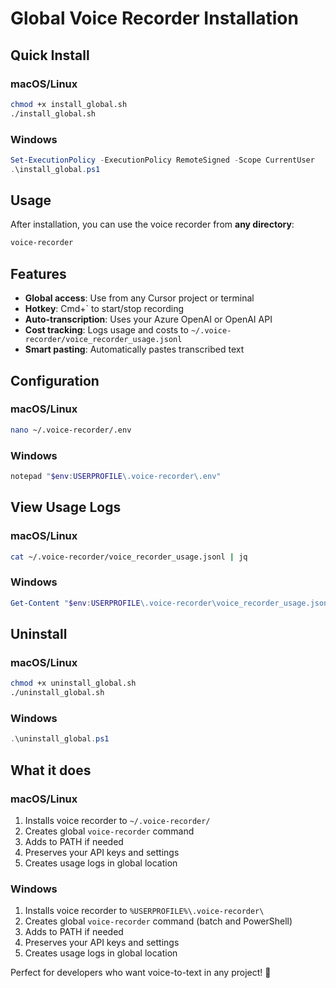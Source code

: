 # Global Voice Recorder Installation

## Quick Install

### macOS/Linux
```bash
chmod +x install_global.sh
./install_global.sh
```

### Windows
```powershell
Set-ExecutionPolicy -ExecutionPolicy RemoteSigned -Scope CurrentUser
.\install_global.ps1
```

## Usage

After installation, you can use the voice recorder from **any directory**:

```bash
voice-recorder
```

## Features

- **Global access**: Use from any Cursor project or terminal
- **Hotkey**: Cmd+` to start/stop recording
- **Auto-transcription**: Uses your Azure OpenAI or OpenAI API
- **Cost tracking**: Logs usage and costs to `~/.voice-recorder/voice_recorder_usage.jsonl`
- **Smart pasting**: Automatically pastes transcribed text

## Configuration

### macOS/Linux
```bash
nano ~/.voice-recorder/.env
```

### Windows
```powershell
notepad "$env:USERPROFILE\.voice-recorder\.env"
```

## View Usage Logs

### macOS/Linux
```bash
cat ~/.voice-recorder/voice_recorder_usage.jsonl | jq
```

### Windows
```powershell
Get-Content "$env:USERPROFILE\.voice-recorder\voice_recorder_usage.jsonl" | ConvertFrom-Json
```

## Uninstall

### macOS/Linux
```bash
chmod +x uninstall_global.sh
./uninstall_global.sh
```

### Windows
```powershell
.\uninstall_global.ps1
```

## What it does

### macOS/Linux
1. Installs voice recorder to `~/.voice-recorder/`
2. Creates global `voice-recorder` command
3. Adds to PATH if needed
4. Preserves your API keys and settings
5. Creates usage logs in global location

### Windows
1. Installs voice recorder to `%USERPROFILE%\.voice-recorder\`
2. Creates global `voice-recorder` command (batch and PowerShell)
3. Adds to PATH if needed
4. Preserves your API keys and settings
5. Creates usage logs in global location

Perfect for developers who want voice-to-text in any project! 🎉